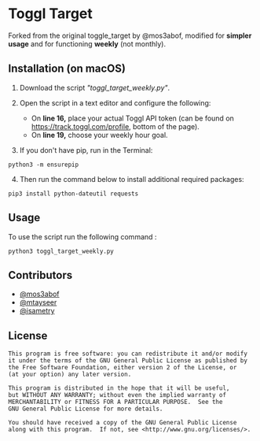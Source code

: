 Toggl Target
============

Forked from the original toggle_target by @mos3abof, modified for **simpler usage** and for functioning **weekly** (not monthly).


Installation (on macOS)
---------------------

1. Download the script _"toggl_target_weekly.py"_.
2. Open the script in a text editor and configure the following: 
   * On **line 16,** place your actual Toggl API token (can be found on https://track.toggl.com/profile, bottom of the page).
   * On **line 19,** choose your weekly hour goal.

3. If you don't have pip, run in the Terminal:
```
python3 -m ensurepip
```
4. Then run the command below to install additional required packages:
```
pip3 install python-dateutil requests
```




Usage
-----

To use the script run the following command :

```
python3 toggl_target_weekly.py
```


Contributors
-------------

* [@mos3abof](http://www.mos3abof.com)
* [@mtayseer](http://www.mtayseer.net)
* [@isametry](http://github.com/isametry/)

License
-------

```
This program is free software: you can redistribute it and/or modify
it under the terms of the GNU General Public License as published by
the Free Software Foundation, either version 2 of the License, or
(at your option) any later version.

This program is distributed in the hope that it will be useful,
but WITHOUT ANY WARRANTY; without even the implied warranty of
MERCHANTABILITY or FITNESS FOR A PARTICULAR PURPOSE.  See the
GNU General Public License for more details.

You should have received a copy of the GNU General Public License
along with this program.  If not, see <http://www.gnu.org/licenses/>.
```
